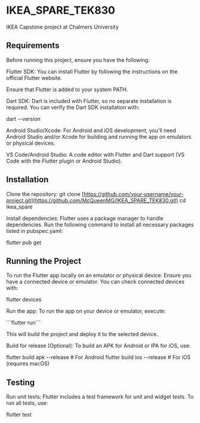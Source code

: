 # IKEA_SPARE_TEK830
IKEA Capstone project at Chalmers University

## Requirements
Before running this project, ensure you have the following:

Flutter SDK:
You can install Flutter by following the instructions on the official Flutter website.

Ensure that Flutter is added to your system PATH.

Dart SDK: 
Dart is included with Flutter, so no separate installation is required. You can verify the Dart SDK installation with:

dart --version

Android Studio/Xcode: 
For Android and iOS development, you'll need Android Studio and/or Xcode for building and running the app on emulators or physical devices.

VS Code/Android Studio:
A code editor with Flutter and Dart support (VS Code with the Flutter plugin or Android Studio).

## Installation

Clone the repository:
git clone [https://github.com/your-username/your-project.git](https://github.com/McQueenMG/IKEA_SPARE_TEK830.git)
cd ikea_spare

Install dependencies: 
Flutter uses a package manager to handle dependencies. Run the following command to install all necessary packages listed in pubspec.yaml:

flutter pub get

## Running the Project
To run the Flutter app locally on an emulator or physical device:
Ensure you have a connected device or emulator.
You can check connected devices with:

flutter devices

Run the app: 
To run the app on your device or emulator, execute:

´´´flutter run´´´

This will build the project and deploy it to the selected device.

Build for release (Optional): To build an APK for Android or IPA for iOS, use:

flutter build apk --release    # For Android
flutter build ios --release    # For iOS (requires macOS)

## Testing
Run unit tests: Flutter includes a test framework for unit and widget tests. To run all tests, use:

flutter test
